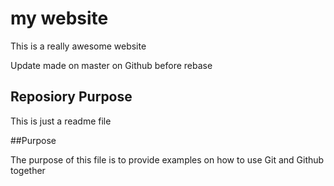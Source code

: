 # my website
This is a really awesome website

Update made on master on Github before rebase

## Reposiory Purpose
This is just a readme file

##Purpose


The purpose of this file is to provide examples 
on how to use Git and Github together



